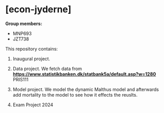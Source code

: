# \[econ-jyderne\]

**Group members:**
- MNP693
- JZT738

This repository contains:  
1. Inaugural project. 

2. Data project. We fetch data from **https://www.statistikbanken.dk/statbank5a/default.asp?w=1280** PRIS111

3. Model project. We model the dynamic Malthus model and afterwards add mortality to the model to see how it effects the reuslts.

4. Exam Project 2024
